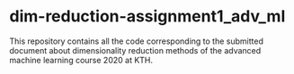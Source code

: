 # dim-reduction-assignment1_adv_ml

This repository contains all the code corresponding to the submitted document about dimensionality reduction methods of the advanced machine learning course 2020 at KTH.

